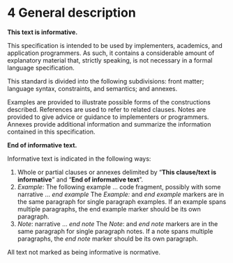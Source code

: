 # 4 General description

**This text is informative.**

This specification is intended to be used by implementers, academics, and application programmers. As such, it contains a considerable amount of explanatory material that, strictly speaking, is not necessary in a formal language specification.

This standard is divided into the following subdivisions: front matter; language syntax, constraints, and semantics; and annexes.

Examples are provided to illustrate possible forms of the constructions described. References are used to refer to related clauses. Notes are provided to give advice or guidance to implementers or programmers. Annexes provide additional information and summarize the information contained in this specification.

**End of informative text.**

Informative text is indicated in the following ways:

1. Whole or partial clauses or annexes delimited by “**This clause/text is informative**” and “**End of informative text**”.
1. *Example*: The following example … code fragment, possibly with some narrative … *end example*  The *Example:* and *end example* markers are in the same paragraph for single paragraph examples. If an example spans multiple paragraphs, the end example marker should be its own paragraph.
1. *Note*: narrative … *end note*  The *Note*: and *end note* markers are in the same paragraph for single paragraph notes. If a note spans multiple paragraphs, the *end note* marker should be its own paragraph.

All text not marked as being informative is normative.
